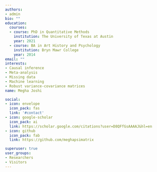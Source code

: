 ```yaml
---
authors:
- admin
bio: ""
education:
  courses:
  - course: PhD in Quantitative Methods
    institution: The University of Texas at Austin
    year: 2021
  - course: BA in Art History and Psychology
    institution: Bryn Mawr College
    year: 2014
email: ""
interests:
- Causal inference
- Meta-analysis
- Missing data
- Machine learning
- Robust variance-covariance matrices
name: Megha Joshi 

social:
- icon: envelope
  icon_pack: fas
  link: '#contact'
- icon: google-scholar
  icon_pack: ai
  link: https://scholar.google.com/citations?user=D8QFfGsAAAAJ&hl=en
- icon: github
  icon_pack: fab
  link: https://github.com/meghapsimatrix

superuser: true
user_groups:
- Researchers
- Visitors
---
```


